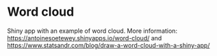 # Word cloud
Shiny app with an example of word cloud. More information: https://antoinesoetewey.shinyapps.io/word-cloud/ and https://www.statsandr.com/blog/draw-a-word-cloud-with-a-shiny-app/
